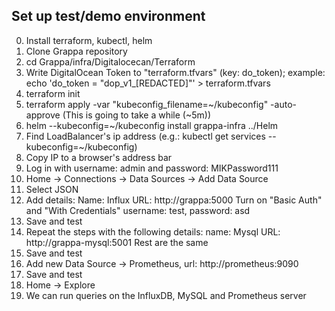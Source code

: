 ## Set up test/demo environment

0. Install terraform, kubectl, helm
1. Clone Grappa repository
2. cd Grappa/infra/Digitalocecan/Terraform
3. Write DigitalOcean Token to "terraform.tfvars" (key: do_token); example: echo 'do_token = "dop_v1_[REDACTED]"' > terraform.tfvars
4. terraform init
5. terraform apply -var "kubeconfig_filename=~/kubeconfig" -auto-approve	(This is going to take a while (~5m))
6. helm --kubeconfig=~/kubeconfig install grappa-infra ../Helm
7. Find LoadBalancer's ip address (e.g.: kubectl get services --kubeconfig=~/kubeconfig)
8. Copy IP to a browser's address bar
9. Log in with username: admin and password: MIKPassword111
10. Home -> Connections -> Data Sources -> Add Data Source
11. Select JSON
12. Add details: 
	Name: Influx
	URL: http://grappa:5000
	Turn on "Basic Auth" and "With Credentials"
	username: test, password: asd
13. Save and test
14. Repeat the steps with the following details:
	name: Mysql
	URL: http://grappa-mysql:5001
	Rest are the same
15. Save and test
16. Add new Data Source -> Prometheus, url: http://prometheus:9090
17. Save and test
18. Home -> Explore
19. We can run queries on the InfluxDB, MySQL and Prometheus server
